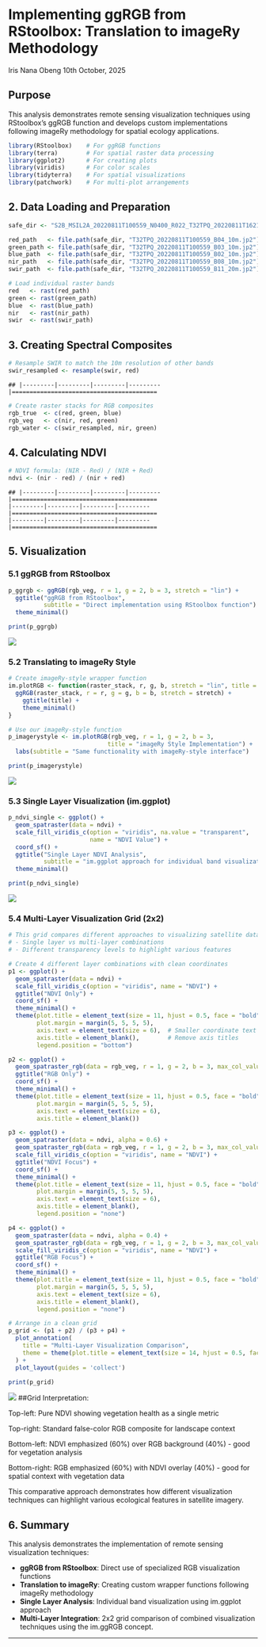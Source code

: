 Implementing ggRGB from RStoolbox: Translation to imageRy Methodology
================
Iris Nana Obeng
10th October, 2025

## Purpose

This analysis demonstrates remote sensing visualization techniques using
RStoolbox’s ggRGB function and develops custom implementations following
imageRy methodology for spatial ecology applications.

``` r
library(RStoolbox)    # For ggRGB functions
library(terra)        # For spatial raster data processing
library(ggplot2)      # For creating plots
library(viridis)      # For color scales
library(tidyterra)    # For spatial visualizations
library(patchwork)    # For multi-plot arrangements
```

## 2. Data Loading and Preparation

``` r
safe_dir <- "S2B_MSIL2A_20220811T100559_N0400_R022_T32TPQ_20220811T162101.SAFE"

red_path   <- file.path(safe_dir, "T32TPQ_20220811T100559_B04_10m.jp2")    # Red band
green_path <- file.path(safe_dir, "T32TPQ_20220811T100559_B03_10m.jp2")    # Green band
blue_path  <- file.path(safe_dir, "T32TPQ_20220811T100559_B02_10m.jp2")    # Blue band
nir_path   <- file.path(safe_dir, "T32TPQ_20220811T100559_B08_10m.jp2")    # Near-Infrared band
swir_path  <- file.path(safe_dir, "T32TPQ_20220811T100559_B11_20m.jp2")    # SWIR band

# Load individual raster bands
red   <- rast(red_path)
green <- rast(green_path)
blue  <- rast(blue_path)
nir   <- rast(nir_path)
swir  <- rast(swir_path)
```

## 3. Creating Spectral Composites

``` r
# Resample SWIR to match the 10m resolution of other bands
swir_resampled <- resample(swir, red)
```

    ## |---------|---------|---------|---------|=========================================                                          

``` r
# Create raster stacks for RGB composites
rgb_true  <- c(red, green, blue)
rgb_veg   <- c(nir, red, green)
rgb_water <- c(swir_resampled, nir, green)
```

## 4. Calculating NDVI

``` r
# NDVI formula: (NIR - Red) / (NIR + Red)
ndvi <- (nir - red) / (nir + red)
```

    ## |---------|---------|---------|---------|=========================================                                          |---------|---------|---------|---------|=========================================                                          |---------|---------|---------|---------|=========================================                                          

## 5. Visualization

### 5.1 ggRGB from RStoolbox

``` r
p_ggrgb <- ggRGB(rgb_veg, r = 1, g = 2, b = 3, stretch = "lin") +
  ggtitle("ggRGB from RStoolbox",
          subtitle = "Direct implementation using RStoolbox function") +
  theme_minimal()

print(p_ggrgb)
```

![](ggRGB_translation_to_imageRy_files/figure-gfm/ggRGB-direct-1.png)<!-- -->

### 5.2 Translating to imageRy Style

``` r
# Create imageRy-style wrapper function
im.plotRGB <- function(raster_stack, r, g, b, stretch = "lin", title = "") {
  ggRGB(raster_stack, r = r, g = g, b = b, stretch = stretch) +
    ggtitle(title) +
    theme_minimal()
}

# Use our imageRy-style function
p_imagerystyle <- im.plotRGB(rgb_veg, r = 1, g = 2, b = 3, 
                            title = "imageRy Style Implementation") +
  labs(subtitle = "Same functionality with imageRy-style interface")

print(p_imagerystyle)
```

![](ggRGB_translation_to_imageRy_files/figure-gfm/translate-imagery-1.png)<!-- -->

### 5.3 Single Layer Visualization (im.ggplot)

``` r
p_ndvi_single <- ggplot() +
  geom_spatraster(data = ndvi) +
  scale_fill_viridis_c(option = "viridis", na.value = "transparent",
                       name = "NDVI Value") +
  coord_sf() +
  ggtitle("Single Layer NDVI Analysis",
          subtitle = "im.ggplot approach for individual band visualization") +
  theme_minimal()

print(p_ndvi_single)
```

![](ggRGB_translation_to_imageRy_files/figure-gfm/single-layer-1.png)<!-- -->

### 5.4 Multi-Layer Visualization Grid (2x2)

``` r
# This grid compares different approaches to visualizing satellite data:
# - Single layer vs multi-layer combinations
# - Different transparency levels to highlight various features

# Create 4 different layer combinations with clean coordinates
p1 <- ggplot() +
  geom_spatraster(data = ndvi) +
  scale_fill_viridis_c(option = "viridis", name = "NDVI") +
  ggtitle("NDVI Only") +
  coord_sf() +
  theme_minimal() +
  theme(plot.title = element_text(size = 11, hjust = 0.5, face = "bold"),
        plot.margin = margin(5, 5, 5, 5),
        axis.text = element_text(size = 6),  # Smaller coordinate text
        axis.title = element_blank(),        # Remove axis titles
        legend.position = "bottom")

p2 <- ggplot() +
  geom_spatraster_rgb(data = rgb_veg, r = 1, g = 2, b = 3, max_col_value = 3000) +
  ggtitle("RGB Only") +
  coord_sf() +
  theme_minimal() +
  theme(plot.title = element_text(size = 11, hjust = 0.5, face = "bold"),
        plot.margin = margin(5, 5, 5, 5),
        axis.text = element_text(size = 6),
        axis.title = element_blank())

p3 <- ggplot() +
  geom_spatraster(data = ndvi, alpha = 0.6) +
  geom_spatraster_rgb(data = rgb_veg, r = 1, g = 2, b = 3, max_col_value = 3000, alpha = 0.4) +
  scale_fill_viridis_c(option = "viridis", name = "NDVI") +
  ggtitle("NDVI Focus") +
  coord_sf() +
  theme_minimal() +
  theme(plot.title = element_text(size = 11, hjust = 0.5, face = "bold"),
        plot.margin = margin(5, 5, 5, 5),
        axis.text = element_text(size = 6),
        axis.title = element_blank(),
        legend.position = "none")

p4 <- ggplot() +
  geom_spatraster(data = ndvi, alpha = 0.4) +
  geom_spatraster_rgb(data = rgb_veg, r = 1, g = 2, b = 3, max_col_value = 3000, alpha = 0.6) +
  scale_fill_viridis_c(option = "viridis", name = "NDVI") +
  ggtitle("RGB Focus") +
  coord_sf() +
  theme_minimal() +
  theme(plot.title = element_text(size = 11, hjust = 0.5, face = "bold"),
        plot.margin = margin(5, 5, 5, 5),
        axis.text = element_text(size = 6),
        axis.title = element_blank(),
        legend.position = "none")

# Arrange in a clean grid
p_grid <- (p1 + p2) / (p3 + p4) +
  plot_annotation(
    title = "Multi-Layer Visualization Comparison",
    theme = theme(plot.title = element_text(size = 14, hjust = 0.5, face = "bold"))
  ) +
  plot_layout(guides = 'collect')

print(p_grid)
```

![](ggRGB_translation_to_imageRy_files/figure-gfm/multi-layer-grid-1.png)<!-- -->
\##Grid Interpretation:

Top-left: Pure NDVI showing vegetation health as a single metric

Top-right: Standard false-color RGB composite for landscape context

Bottom-left: NDVI emphasized (60%) over RGB background (40%) - good for
vegetation analysis

Bottom-right: RGB emphasized (60%) with NDVI overlay (40%) - good for
spatial context with vegetation data

This comparative approach demonstrates how different visualization
techniques can highlight various ecological features in satellite
imagery.

## 6. Summary

This analysis demonstrates the implementation of remote sensing
visualization techniques:

- **ggRGB from RStoolbox**: Direct use of specialized RGB visualization
  functions
- **Translation to imageRy**: Creating custom wrapper functions
  following imageRy methodology
- **Single Layer Analysis**: Individual band visualization using
  im.ggplot approach
- **Multi-Layer Integration**: 2x2 grid comparison of combined
  visualization techniques using the im.ggRGB concept.

------------------------------------------------------------------------
